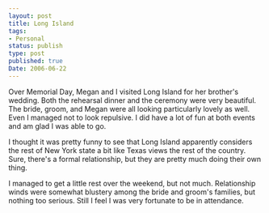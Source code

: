 ```yaml
---
layout: post
title: Long Island
tags:
- Personal
status: publish
type: post
published: true
Date: 2006-06-22
---
```

Over Memorial Day, Megan and I visited Long Island for her brother's wedding.  Both the rehearsal dinner and the ceremony were very beautiful.  The bride, groom, and Megan were all looking particularly lovely as well.  Even I managed not to look repulsive.  I did have a lot of fun at both events and am glad I was able to go.

I thought it was pretty funny to see that Long Island apparently considers the rest of New York state a bit like Texas views the rest of the country.  Sure, there's a formal relationship, but they are pretty much doing their own thing.

I managed to get a little rest over the weekend, but not much.  Relationship winds were somewhat blustery among the bride and groom's families, but nothing too serious.  Still I feel I was very fortunate to be in attendance.
